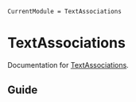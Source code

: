 ```@meta
CurrentModule = TextAssociations
```

# TextAssociations

Documentation for [TextAssociations](https://github.com/atantos/TextAssociations.jl).

## Guide
